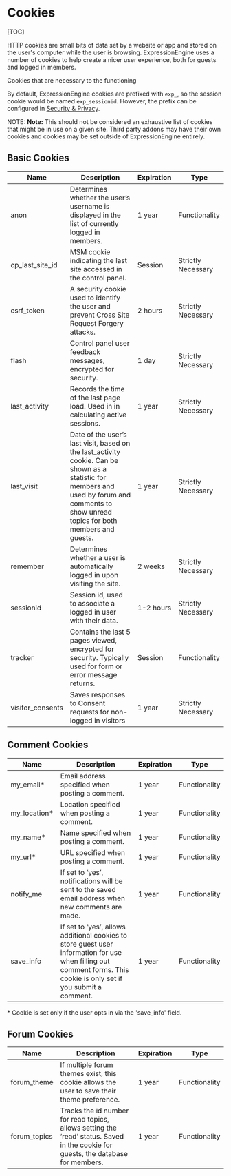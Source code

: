 <!--
    This source file is part of the open source project
    ExpressionEngine User Guide (https://github.com/ExpressionEngine/ExpressionEngine-User-Guide)

    @link      https://expressionengine.com/
    @copyright Copyright (c) 2003-2020, Packet Tide, LLC (https://www.packettide.com)
    @license   https://expressionengine.com/license Licensed under Apache License, Version 2.0
-->

# Cookies

[TOC]

HTTP cookies are small bits of data set by a website or app and stored on the user's computer while the user is browsing. ExpressionEngine uses a number of cookies to help create a nicer user experience, both for guests and logged in members.

Cookies that are necessary to the functioning

By default, ExpressionEngine cookies are prefixed with `exp_`, so the session cookie would be named `exp_sessionid`. However, the prefix can be configured in [Security & Privacy](control-panel/settings/security-privacy.md).

NOTE: **Note:** This should not be considered an exhaustive list of cookies that might be in use on a given site. Third party addons may have their own cookies and cookies may be set outside of ExpressionEngine entirely.

## Basic Cookies

| Name             | Description                                                                                                                                     | Expiration | Type               |
| ---------------- | ----------------------------------------------------------------------------------------------------------------------------------------------- | ---------- | ------------------ |
| anon             | Determines whether the user’s username is displayed in the list of currently logged in members.                                                 | 1 year     | Functionality      |
| cp_last_site_id  | MSM cookie indicating the last site accessed in the control panel.                                                                              | Session    | Strictly Necessary |
| csrf_token       | A security cookie used to identify the user and prevent Cross Site Request Forgery attacks.                                                     | 2 hours    | Strictly Necessary |
| flash            | Control panel user feedback messages, encrypted for security.                                                                                   | 1 day      | Strictly Necessary |
| last_activity    | Records the time of the last page load. Used in in calculating active sessions.                                                         | 1 year     | Strictly Necessary |
| last_visit       | Date of the user’s last visit, based on the last_activity cookie.  Can be shown as a statistic for members and used by forum and comments to show unread topics for both members and guests. | 1 year     | Strictly Necessary |
| remember         | Determines whether a user is automatically logged in upon visiting the site.                                                                    | 2 weeks    | Strictly Necessary |
| sessionid        | Session id, used to associate a logged in user with their data.                                                                                 | 1-2 hours  | Strictly Necessary |
| tracker          | Contains the last 5 pages viewed, encrypted for security. Typically used for form or error message returns.                                     | Session    | Functionality      |
| visitor_consents | Saves responses to Consent requests for non-logged in visitors                                                                                  | 1 year     | Strictly Necessary |

## Comment Cookies

| Name          | Description                                                                                                                                                         | Expiration | Type          |
| ------------- | ------------------------------------------------------------------------------------------------------------------------------------------------------------------- | ---------- | ------------- |
| my_email\*    | Email address specified when posting a comment.                                                                                                                     | 1 year     | Functionality |
| my_location\* | Location specified when posting a comment.                                                                                                                          | 1 year     | Functionality |
| my_name\*     | Name specified when posting a comment.                                                                                                                              | 1 year     | Functionality |
| my_url\*      | URL specified when posting a comment.                                                                                                                               | 1 year     | Functionality |
| notify_me     | If set to ‘yes’, notifications will be sent to the saved email address when new comments are made.                                                                  | 1 year     | Functionality |
| save_info     | If set to ‘yes’, allows additional cookies to store guest user information for use when filling out comment forms. This cookie is only set if you submit a comment. | 1 year     | Functionality |

\* Cookie is set only if the user opts in via the 'save_info' field.

## Forum Cookies

| Name         | Description                                                                                                                       | Expiration | Type          |
| ------------ | --------------------------------------------------------------------------------------------------------------------------------- | ---------- | ------------- |
| forum_theme  | If multiple forum themes exist, this cookie allows the user to save their theme preference.                                       | 1 year     | Functionality |
| forum_topics | Tracks the id number for read topics, allows setting the ‘read’ status. Saved in the cookie for guests, the database for members. | 1 year     | Functionality |
